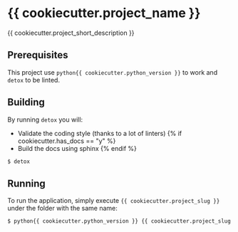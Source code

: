 # {{ cookiecutter.project_name }}

{{ cookiecutter.project_short_description }}

## Prerequisites

This project use `python{{ cookiecutter.python_version }}` to work and `detox` to be linted.

## Building

By running `detox` you will:
* Validate the coding style (thanks to a lot of linters)
{% if cookiecutter.has_docs == "y" %}
* Build the docs using sphinx
{% endif %}

```bash
$ detox
```

## Running

To run the application, simply execute `{{ cookiecutter.project_slug }}` under the folder with the same name:

```bash
$ python{{ cookiecutter.python_version }} {{ cookiecutter.project_slug }}/{{ cookiecutter.project_slug }}
```